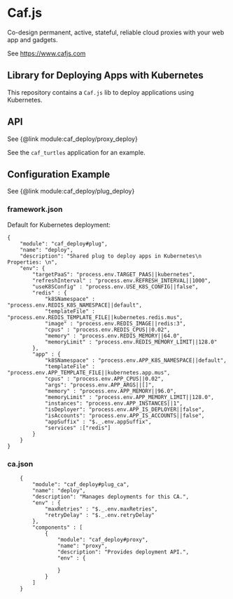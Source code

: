 # Caf.js

Co-design permanent, active, stateful, reliable cloud proxies with your web app and gadgets.

See https://www.cafjs.com

## Library for Deploying Apps with Kubernetes


<!-- [![Build Status](http://ci.cafjs.com/api/badges/cafjs/caf_deploy/status.svg)](http://ci.cafjs.com/cafjs/caf_deploy) -->

This repository contains a `Caf.js` lib to deploy applications using Kubernetes.


## API

See {@link module:caf_deploy/proxy_deploy}

See the `caf_turtles` application for an example.

## Configuration Example

See {@link module:caf_deploy/plug_deploy}

### framework.json

Default for Kubernetes deployment:

    {
        "module": "caf_deploy#plug",
        "name": "deploy",
        "description": "Shared plug to deploy apps in Kubernetes\n Properties: \n",
        "env": {
            "targetPaaS": "process.env.TARGET_PAAS||kubernetes",
            "refreshInterval" : "process.env.REFRESH_INTERVAL||1000",
            "useK8SConfig" : "process.env.USE_K8S_CONFIG||false",
            "redis" : {
                "k8SNamespace" : "process.env.REDIS_K8S_NAMESPACE||default",
                "templateFile" : "process.env.REDIS_TEMPLATE_FILE||kubernetes.redis.mus",
                "image" : "process.env.REDIS_IMAGE||redis:3",
                "cpus" : "process.env.REDIS_CPUS||0.02",
                "memory" : "process.env.REDIS_MEMORY||64.0",
                "memoryLimit" : "process.env.REDIS_MEMORY_LIMIT||128.0"
            },
            "app" : {
                "k8SNamespace" : "process.env.APP_K8S_NAMESPACE||default",
                "templateFile" : "process.env.APP_TEMPLATE_FILE||kubernetes.app.mus",
                "cpus" : "process.env.APP_CPUS||0.02",
                "args": "process.env.APP_ARGS||[]",
                "memory" : "process.env.APP_MEMORY||96.0",
                "memoryLimit" : "process.env.APP_MEMORY_LIMIT||128.0",
                "instances": "process.env.APP_INSTANCES||1",
                "isDeployer": "process.env.APP_IS_DEPLOYER||false",
                "isAccounts": "process.env.APP_IS_ACCOUNTS||false",
                "appSuffix" : "$._.env.appSuffix",
                "services" :["redis"]
            }
        }
    }


### ca.json

        {
            "module": "caf_deploy#plug_ca",
            "name": "deploy",
            "description": "Manages deployments for this CA.",
            "env" : {
                "maxRetries" : "$._.env.maxRetries",
                "retryDelay" : "$._.env.retryDelay"
            },
            "components" : [
                {
                    "module": "caf_deploy#proxy",
                    "name": "proxy",
                    "description": "Provides deployment API.",
                    "env" : {

                    }
                }
            ]
        }
